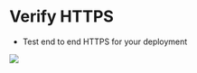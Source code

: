 # Verify HTTPS

* Test end to end HTTPS for your deployment

![](https://files.gitbook.com/v0/b/gitbook-x-prod.appspot.com/o/spaces%2F-LrNFlfuifzmQ\_NMKu9C-887967055%2Fuploads%2FWsUrM07CQNXwhQgUE2QT%2FcloudflareHttpsTest.png?alt=media\&token=33350171-58a6-4731-8d73-4df77322f6c4)
